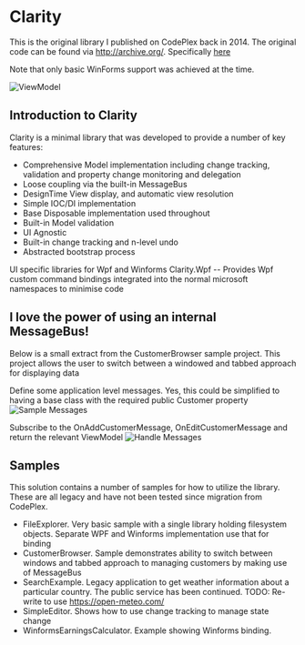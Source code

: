 # Clarity
This is the original library I published on CodePlex back in 2014. The original code can be found via http://archive.org/. Specifically [here](http://https://web.archive.org/web/20180424030009/https://archive.codeplex.com/?p=clarity "Archive of Clarity on CodePlex")

Note that only basic WinForms support was achieved at the time.

![ViewModel](https://i.ibb.co/yVy2KN2/clarity.png "Example ViewModel implementation with Property Change handling")

## Introduction to Clarity

Clarity is a minimal library that was developed to provide a number of key features:
- Comprehensive Model implementation including change tracking, validation and property change monitoring and delegation
- Loose coupling via the built-in MessageBus
- DesignTime View display, and automatic view resolution
- Simple IOC/DI implementation
- Base Disposable implementation used throughout
- Built-in Model validation
- UI Agnostic
- Built-in change tracking and n-level undo
- Abstracted bootstrap process

UI specific libraries for Wpf and Winforms
Clarity.Wpf
-- Provides Wpf custom command bindings integrated into the normal microsoft namespaces to minimise code


## I love the power of using an internal MessageBus!
Below is a small extract from the CustomerBrowser sample project. This project allows the user to switch between a windowed and tabbed approach for displaying data

Define some application level messages. Yes, this could be simplified to having a base class with the required public Customer property
![Sample Messages](https://i.ibb.co/gVKDPfm/Example-Messages.png "Define some messages")

Subscribe to the OnAddCustomerMessage, OnEditCustomerMessage and return the relevant ViewModel
![Handle Messages](https://i.ibb.co/WgkxWdk/Message-Handler.png "Handle Adding a new Customer or editing an existing one")

## Samples

This solution contains a number of samples for how to utilize the library.
These are all legacy and have not been tested since migration from CodePlex.

- FileExplorer. Very basic sample with a single library holding filesystem objects. Separate WPF and Winforms implementation use that for binding
- CustomerBrowser. Sample demonstrates ability to switch between windows and tabbed approach to managing customers by making use of MessageBus
- SearchExample. Legacy application to get weather information about a particular country. The public service has been continued. TODO: Re-write to use https://open-meteo.com/
- SimpleEditor. Shows how to use change tracking to manage state change
- WinformsEarningsCalculator. Example showing Winforms binding.

